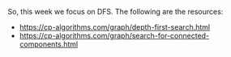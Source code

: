 So, this week we focus on DFS. The following are the resources:

- https://cp-algorithms.com/graph/depth-first-search.html
- https://cp-algorithms.com/graph/search-for-connected-components.html

